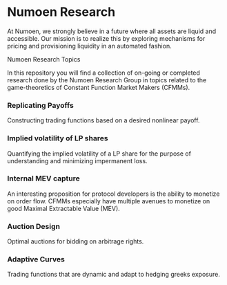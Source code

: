 # Numoen Research 

At Numoen, we strongly believe in a future where all assets are liquid and accessible. Our mission is to realize this by exploring mechanisms for pricing and provisioning liquidity in an automated fashion.

Numoen Research Topics 

In this repository you will find a collection of on-going or completed research done by the Numoen Research Group in topics related to the game-theoretics of Constant Function Market Makers (CFMMs).

### Replicating Payoffs

Constructing trading functions based on a desired nonlinear payoff.

### Implied volatility of LP shares

Quantifying the implied volatility of a LP share for the purpose of understanding and minimizing impermanent loss. 

### Internal MEV capture 

An interesting proposition for protocol developers is the ability to monetize on order flow. CFMMs especially have multiple avenues to monetize on good 
Maximal Extractable Value (MEV).

### Auction Design

Optimal auctions for bidding on arbitrage rights.

### Adaptive Curves 

Trading functions that are dynamic and adapt to hedging greeks exposure.

